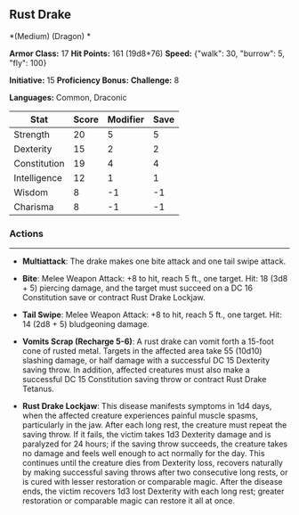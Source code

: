 ## Rust Drake
*(Medium) (Dragon) *

**Armor Class:** 17
**Hit Points:** 161 (19d8+76)
**Speed:** {"walk": 30, "burrow": 5, "fly": 100}

**Initiative:** 15
**Proficiency Bonus:**
**Challenge:** 8

**Languages:** Common, Draconic



| Stat | Score | Modifier | Save |
| ---- | ---- | ---- | ---- |
| Strength | 20 | 5 | 5 |
| Dexterity | 15 | 2 | 2 |
| Constitution | 19 | 4 | 4 |
| Intelligence | 12 | 1 | 1 |
| Wisdom | 8 | -1 | -1 |
| Charisma | 8 | -1 | -1 |

### Actions
 --- 
- **Multiattack**: The drake makes one bite attack and one tail swipe attack.

- **Bite**: Melee Weapon Attack: +8 to hit, reach 5 ft., one target. Hit: 18 (3d8 + 5) piercing damage, and the target must succeed on a DC 16 Constitution save or contract Rust Drake Lockjaw.

- **Tail Swipe**: Melee Weapon Attack: +8 to hit, reach 5 ft., one target. Hit: 14 (2d8 + 5) bludgeoning damage.

- **Vomits Scrap (Recharge 5-6)**: A rust drake can vomit forth a 15-foot cone of rusted metal. Targets in the affected area take 55 (10d10) slashing damage, or half damage with a successful DC 15 Dexterity saving throw. In addition, affected creatures must also make a successful DC 15 Constitution saving throw or contract Rust Drake Tetanus.

- **Rust Drake Lockjaw**: This disease manifests symptoms in 1d4 days, when the affected creature experiences painful muscle spasms, particularly in the jaw. After each long rest, the creature must repeat the saving throw. If it fails, the victim takes 1d3 Dexterity damage and is paralyzed for 24 hours; if the saving throw succeeds, the creature takes no damage and feels well enough to act normally for the day. This continues until the creature dies from Dexterity loss, recovers naturally by making successful saving throws after two consecutive long rests, or is cured with lesser restoration or comparable magic. After the disease ends, the victim recovers 1d3 lost Dexterity with each long rest; greater restoration or comparable magic can restore it all at once.

